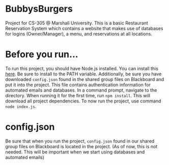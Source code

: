 # BubbysBurgers
 Project for CS-305 @ Marshall University.
 This is a basic Restaurant Reservation System which contains a website that makes use of databases for logins (Owner/Manager), a menu, and reservations at all locations.

# Before you run...
 To run this project, you should have Node.js installed. You can install this [here](www.nodejs.org). Be sure to install to the PATH variable.
 Additionally, be sure you have downloaded `config.json` found in the shared group files on Blackboard and put it into the project. This file contains authentication information for automated emails and databases.
 In a command prompt, navigate to the directory. When running it for the first time, run `npm install`. This will download all project dependencies.
 To now run the project, use command `node index.js`.

# config.json
 Be sure that when you run the project, `config.json` found in our shared group files on Blackboard is located in the project. (As of now, this is not needed. This will be important when we start using databases and automated emails)
